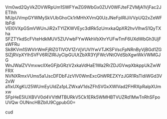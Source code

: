 Vm0wd2QyVkZOVWRpUm1SWFYwZG9WbGx0ZUV0WFJteFZVMjA1VjFac2JETlhh
MUpUVmpGYWMySkVUbGhoCk1rMHhXVmQ0UzJNeFpIRlJiVVpUQ2xZeWFIbFdi
VEI0VXpGSmVWUnJiR2xTYlZKWVEyc3dlRk5zUmxkaQpXR2hvVlhwS1QyTXha
SFZTYkdScFVteHdkMUV5ZUVwbFYwWkhVbXhrYUFwTmF6UXdWbGh3UjFsWFRu
Sk8KVm1SWVlrWmFjRlZ0TlVOV1ZrVjVUVlYwVTJKSFVscFpNRnByVjBGd1ZG
SlZjRVpXYlhSVFV6RlZlRlJyClpGUUtZbXR3YjFWcVNtOVdSbXgwWkVWMGJG
WnJWalZVVmxwcllXeGFjbGRzV2xkaVdHaE1Wa2RrZDJGVwpXbkppUkZwWFRX
NVNXRmxVUms5a1JscDFDbFJzVlV0WmExcGhWREZXYzJGR1RsTldiWGd3V2xW
a1IxUXgKU25WUmEyUldZa1pLZWxaV1dsZFhSVGxXWlVad2FHRXpRalpXUmxw
SFpHeE5lUXBVV0d4VVltMTBURkV5Ck1ERk5WMHBTVUZRd1MwTnRhSFpoUVQw
OUNncHBZblU9CgpubG0=

cud